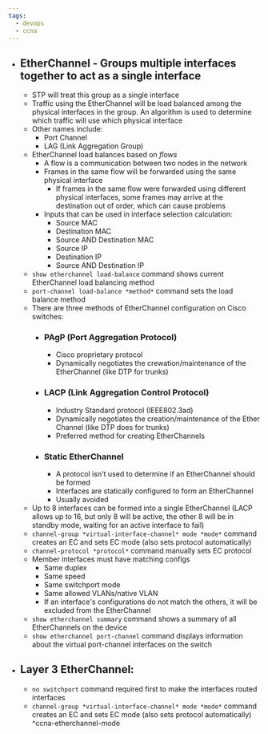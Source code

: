 ```yaml
---
tags:
  - devops
  - ccna
---
```

- ## EtherChannel - Groups multiple interfaces together to act as a single interface
	- STP will treat this group as a single interface
	- Traffic using the EtherChannel will be load balanced among the physical interfaces in the group. An algorithm is used to determine which traffic will use which physical interface
	- Other names include:
		- Port Channel
		- LAG (Link Aggregation Group)
	- EtherChannel load balances based on *flows*
		- A flow is a communication between two nodes in the network
		- Frames in the same flow will be forwarded using the same physical interface
			- If frames in the same flow were forwarded using different physical interfaces, some frames may arrive at the destination out of order, which can cause problems
		- Inputs that can be used in interface selection calculation:
			- Source MAC
			- Destination MAC
			- Source AND Destination MAC
			- Source IP
			- Destination IP
			- Source AND Destination IP
	- `show etherchannel load-balance` command shows current EtherChannel load balancing method
	- `port-channel load-balance *method*` command sets the load balance method
	- There are three methods of EtherChannel configuration on Cisco switches:
		- ### PAgP (Port Aggregation Protocol)
			- Cisco proprietary protocol
			- Dynamically negotiates the crewation/maintenance of the EtherChannel (like DTP for trunks)
		- ### LACP (Link Aggregation Control Protocol)
			- Industry Standard protocol (IEEE802.3ad)
			- Dynamically negotiates the creation/maintenance of the Ether Channel (like DTP does for trunks)
			- Preferred method for creating EtherChannels
		- ### Static EtherChannel
			- A protocol isn't used to determine if an EtherChannel should be formed
			- Interfaces are statically configured to form an EtherChannel
			- Usually avoided
	- Up to 8 interfaces can be formed into a single EtherChannel (LACP allows up to 16, but only 8 will be active, the other 8 will be in standby mode, waiting for an active interface to fail)
	- `channel-group *virtual-interface-channel* mode *mode*` command creates an EC and sets EC mode (also sets protocol automatically)
	- `channel-protocol *protocol*` command manually sets EC protocol
	- Member interfaces must have matching configs
		- Same duplex
		- Same speed
		- Same switchport mode
		- Same allowed VLANs/native VLAN
		- If an interface's configurations do not match the others, it will be excluded from the EtherChannel
	- `show etherchannel summary` command shows a summary of all EtherChannels on the device
	- `show etherchannel port-channel` command displays information about the virtual port-channel interfaces on the switch
- ## Layer 3 EtherChannel:
	- `no switchport` command required first to make the interfaces routed interfaces
	- `channel-group *virtual-interface-channel* mode *mode*` command creates an EC and sets EC mode (also sets protocol automatically) ^ccna-etherchannel-mode